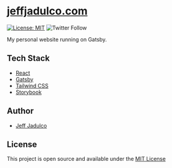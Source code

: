 # [jeffjadulco.com](https://jeffjadulco.com)

[![License: MIT](https://img.shields.io/badge/License-MIT-blue.svg)](https://opensource.org/licenses/MIT)
![Twitter Follow](https://img.shields.io/twitter/follow/jeffjadulco?style=social)

My personal website running on Gatsby.

## Tech Stack

- [React](https://reactjs.org/)
- [Gatsby](https://www.gatsbyjs.org/)
- [Tailwind CSS](https://tailwindcss.com/)
- [Storybook](https://storybook.js.org/)

## Author

- [Jeff Jadulco](https://jeffjadulco.com)

## License

This project is open source and available under the [MIT License](LICENSE)
